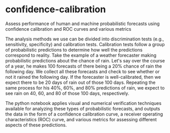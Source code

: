 # confidence-calibration
Assess performance of human and machine probabilistic forecasts using confidence calibration and ROC curves and various metrics

The analysis methods we use can be divided into discrimination tests (e.g., sensitivity, specificity) and calibration tests. 
Calibration tests follow a group of probabilistic predictions to determine how well the predictions correspond to reality.
Take the example of a weather forecaster making probabilistic predictions about the chance of rain. Let's say over the course of 
a year, he makes 100 forecasts of there being a 20% chance of rain the following day. We collect all these forecasts and check 
to see whether or not it rained the following day. If the forecaster is well-calibrated, then we expect there to be 20 days of 
rain out of those 100 days. Repeating the same process for his 40%, 60%, and 80% predictions of rain, we expect to see rain 
on 40, 60, and 80 of those 100 days, respectively.

The python notebook applies visual and numerical verification techniques available for analyzing these types of 
probabilistic forecasts, and outputs the data in the form of a confidence calibration curve, a receiver operating characteristics
(ROC) curve, and various metrics for assessing different aspects of these predictions. 
